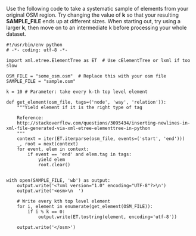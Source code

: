 Use the following code to take a systematic sample of elements from your original OSM region. Try changing the value of **k** so that your resulting **SAMPLE_FILE** ends up at different sizes. When starting out, try using a larger **k**, then move on to an intermediate k before processing your whole dataset.

```
#!/usr/bin/env python
# -*- coding: utf-8 -*-

import xml.etree.ElementTree as ET  # Use cElementTree or lxml if too slow

OSM_FILE = "some_osm.osm"  # Replace this with your osm file
SAMPLE_FILE = "sample.osm"

k = 10 # Parameter: take every k-th top level element

def get_element(osm_file, tags=('node', 'way', 'relation')):
    """Yield element if it is the right type of tag

    Reference:
    http://stackoverflow.com/questions/3095434/inserting-newlines-in-xml-file-generated-via-xml-etree-elementtree-in-python
    """
    context = iter(ET.iterparse(osm_file, events=('start', 'end')))
    _, root = next(context)
    for event, elem in context:
        if event == 'end' and elem.tag in tags:
            yield elem
            root.clear()


with open(SAMPLE_FILE, 'wb') as output:
    output.write('<?xml version="1.0" encoding="UTF-8"?>\n')
    output.write('<osm>\n  ')

    # Write every kth top level element
    for i, element in enumerate(get_element(OSM_FILE)):
        if i % k == 0:
            output.write(ET.tostring(element, encoding='utf-8'))

    output.write('</osm>')
```